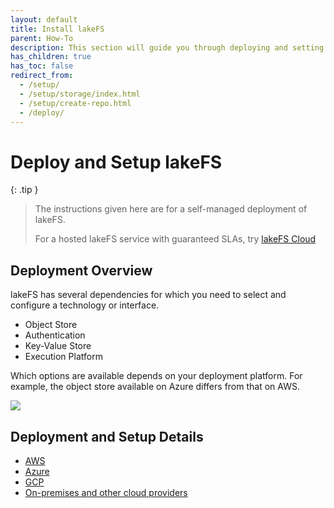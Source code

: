 ```yaml
---
layout: default
title: Install lakeFS
parent: How-To
description: This section will guide you through deploying and setting up a production lakeFS environment.
has_children: true
has_toc: false
redirect_from:
  - /setup/
  - /setup/storage/index.html
  - /setup/create-repo.html
  - /deploy/
---
```


# Deploy and Setup lakeFS

{: .tip }
> The instructions given here are for a self-managed deployment of lakeFS. 
> 
> For a hosted lakeFS service with guaranteed SLAs, try [lakeFS Cloud](https://lakefs.cloud)

## Deployment Overview

lakeFS has several dependencies for which you need to select and configure a technology or interface. 

* Object Store
* Authentication
* Key-Value Store
* Execution Platform

Which options are available depends on your deployment platform. For example, the object store available on Azure differs from that on AWS. 

![](/assets/img/deploy/deploy-lakefs.excalidraw.png)

## Deployment and Setup Details

* [AWS](aws.html)
* [Azure](azure.html)
* [GCP](gcp.html)
* [On-premises and other cloud providers](onprem.html)